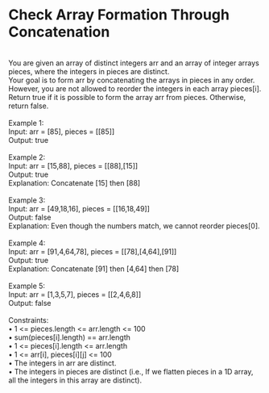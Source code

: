 <h1>Check Array Formation Through Concatenation</h1>
<p><br>
You are given an array of distinct integers arr and an array of integer arrays pieces, where the integers in pieces are distinct.<br>
Your goal is to form arr by concatenating the arrays in pieces in any order.<br>
However, you are not allowed to reorder the integers in each array pieces[i].<br>
Return true if it is possible to form the array arr from pieces. Otherwise, return false.<br>
<br>
Example 1:<br>
 Input: arr = [85], pieces = [[85]]<br>
 Output: true<br>
<br>
Example 2:<br>
 Input: arr = [15,88], pieces = [[88],[15]]<br>
 Output: true<br>
 Explanation: Concatenate [15] then [88]<br>
 <br>
Example 3:<br>
 Input: arr = [49,18,16], pieces = [[16,18,49]]<br>
 Output: false<br>
 Explanation: Even though the numbers match, we cannot reorder pieces[0].<br>
<br>
Example 4:<br>
 Input: arr = [91,4,64,78], pieces = [[78],[4,64],[91]]<br>
 Output: true<br>
 Explanation: Concatenate [91] then [4,64] then [78]<br>
<br>
Example 5:<br>
 Input: arr = [1,3,5,7], pieces = [[2,4,6,8]]<br>
 Output: false<br>
<br>
Constraints:<br>
•	1 <= pieces.length <= arr.length <= 100<br>
•	sum(pieces[i].length) == arr.length<br>
•	1 <= pieces[i].length <= arr.length<br>
•	1 <= arr[i], pieces[i][j] <= 100<br>
•	The integers in arr are distinct.<br>
•	The integers in pieces are distinct (i.e., If we flatten pieces in a 1D array, all the integers in this array are distinct).<br>
</p>
